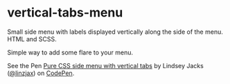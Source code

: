 # vertical-tabs-menu
Small side menu with labels displayed vertically along the side of the menu. HTML and SCSS.

Simple way to add some flare to your menu.

<p data-height="268" data-theme-id="0" data-slug-hash="EPrZjX" data-default-tab="result" data-user="linzjax" class='codepen'>See the Pen <a href='http://codepen.io/linzjax/pen/EPrZjX/'>Pure CSS side menu with vertical tabs</a> by Lindsey Jacks (<a href='http://codepen.io/linzjax'>@linzjax</a>) on <a href='http://codepen.io'>CodePen</a>.</p>
<script async src="//assets.codepen.io/assets/embed/ei.js"></script>

